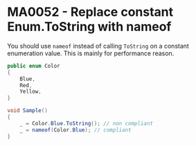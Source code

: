 # MA0052 - Replace constant Enum.ToString with nameof

You should use `nameof` instead of calling `ToString` on a constant enumeration value. This is mainly for performance reason.

````csharp
public enum Color
{
    Blue,
    Red,
    Yellow,
}

void Sample()
{
    _ = Color.Blue.ToString(); // non compliant
    _ = nameof(Color.Blue); // compliant
}
````
